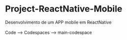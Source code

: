 # Project-ReactNative-Mobile
Desenvolvimento de um APP mobile em ReactNative
<br>
<br>
Code --> Codespaces --> main-codespace
